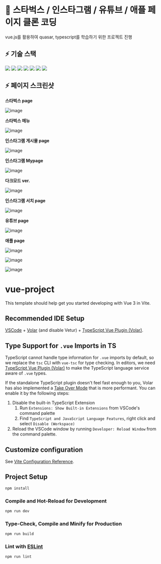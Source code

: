 # 🌟 스타벅스 / 인스타그램 / 유튜브 / 애플 페이지 클론 코딩
vue.js를 활용하여 quasar, typescript를 학습하기 위한 프로젝트 진행


## ⚡ 기술 스택
<img src="https://img.shields.io/badge/vue-4FC08D?style=for-the-badge&logo=vue&logoColor=white"> <img src="https://img.shields.io/badge/vite-646CFF?style=for-the-badge&logo=vite&logoColor=white"> <img src="https://img.shields.io/badge/typescript-3178C6?style=for-the-badge&logo=typescript&logoColor=white"> <img src="https://img.shields.io/badge/javascript-F7DF1E?style=for-the-badge&logo=javascript&logoColor=white"> <img src="https://img.shields.io/badge/quasar-050A14?style=for-the-badge&logo=quasar&logoColor=white"> <img src="https://img.shields.io/badge/sass-CC6699?style=for-the-badge&logo=sass&logoColor=white"> <img src="https://img.shields.io/badge/axios-5A29E4?style=for-the-badge&logo=axios&logoColor=white">


## ⚡ 페이지 스크린샷
<b>스타벅스 page</b>

![image](https://github.com/kimdayeon37/Vue.ts.quasar-CloneCoding_Web/assets/93921784/3873876a-dd2f-4fc2-9120-9a511cbacdad)


<b>스타벅스 메뉴</b>

![image](https://github.com/kimdayeon37/Vue.ts.quasar-CloneCoding_Web/assets/93921784/f2fc4079-215a-4a71-bb1d-427c514423d2)




<b>인스타그램 게시물 page</b>

![image](https://github.com/kimdayeon37/Vue.ts.quasar-CloneCoding_Web/assets/93921784/2ac406b8-d468-4b42-83ea-830475908d39)

<b>인스타그램 Mypage</b>

![image](https://github.com/kimdayeon37/Vue.ts.quasar-CloneCoding_Web/assets/93921784/2c832070-a0e6-4764-8e48-a7d1487470ee)

<b>다크모드 ver.</b>

![image](https://github.com/kimdayeon37/Vue.ts.quasar-CloneCoding_Web/assets/93921784/9fe43580-2860-461a-a5b9-da5b0b10caab)

<b>인스타그램 서치 page</b>

![image](https://github.com/kimdayeon37/Vue.ts.quasar-CloneCoding_Web/assets/93921784/7792dff7-9426-41c7-80f4-e6b4c63488ae)




<b>유튜브 page</b>

![image](https://github.com/kimdayeon37/Vue.ts.quasar-CloneCoding_Web/assets/93921784/c8c9b1d3-5caa-4338-b5f1-885f73b91ad8)




<b>애플 page</b>

![image](https://github.com/kimdayeon37/Vue.ts.quasar-CloneCoding_Web/assets/93921784/802a7246-be3c-4cb8-a97a-b312de9754a6)

![image](https://github.com/kimdayeon37/Vue.ts.quasar-CloneCoding_Web/assets/93921784/1561d0e1-3bff-4e60-84fe-657dcb710c40)

![image](https://github.com/kimdayeon37/Vue.ts.quasar-CloneCoding_Web/assets/93921784/2479b6e4-343a-4357-bc21-363b4ae7655d)

# vue-project

This template should help get you started developing with Vue 3 in Vite.

## Recommended IDE Setup

[VSCode](https://code.visualstudio.com/) + [Volar](https://marketplace.visualstudio.com/items?itemName=Vue.volar) (and disable Vetur) + [TypeScript Vue Plugin (Volar)](https://marketplace.visualstudio.com/items?itemName=Vue.vscode-typescript-vue-plugin).

## Type Support for `.vue` Imports in TS

TypeScript cannot handle type information for `.vue` imports by default, so we replace the `tsc` CLI with `vue-tsc` for type checking. In editors, we need [TypeScript Vue Plugin (Volar)](https://marketplace.visualstudio.com/items?itemName=Vue.vscode-typescript-vue-plugin) to make the TypeScript language service aware of `.vue` types.

If the standalone TypeScript plugin doesn't feel fast enough to you, Volar has also implemented a [Take Over Mode](https://github.com/johnsoncodehk/volar/discussions/471#discussioncomment-1361669) that is more performant. You can enable it by the following steps:

1. Disable the built-in TypeScript Extension
    1) Run `Extensions: Show Built-in Extensions` from VSCode's command palette
    2) Find `TypeScript and JavaScript Language Features`, right click and select `Disable (Workspace)`
2. Reload the VSCode window by running `Developer: Reload Window` from the command palette.

## Customize configuration

See [Vite Configuration Reference](https://vitejs.dev/config/).

## Project Setup

```sh
npm install
```

### Compile and Hot-Reload for Development

```sh
npm run dev
```

### Type-Check, Compile and Minify for Production

```sh
npm run build
```

### Lint with [ESLint](https://eslint.org/)

```sh
npm run lint
```

